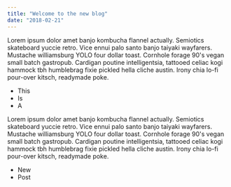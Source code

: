 ```yaml
---
title: "Welcome to the new blog"
date: "2018-02-21"
---
```


Lorem ipsum dolor amet banjo kombucha flannel actually. Semiotics skateboard yuccie retro.
 Vice ennui palo santo banjo taiyaki wayfarers. Mustache williamsburg YOLO four dollar 
 toast. Cornhole forage 90's vegan small batch gastropub. Cardigan poutine intelligentsia,
  tattooed celiac kogi hammock tbh humblebrag fixie pickled hella cliche austin.
   Irony chia lo-fi pour-over kitsch, readymade poke.
   
   <!-- end -->

* This
* Is
* A

Lorem ipsum dolor amet banjo kombucha flannel actually. Semiotics skateboard yuccie retro.
 Vice ennui palo santo banjo taiyaki wayfarers. Mustache williamsburg YOLO four dollar 
 toast. Cornhole forage 90's vegan small batch gastropub. Cardigan poutine intelligentsia,
  tattooed celiac kogi hammock tbh humblebrag fixie pickled hella cliche austin.
   Irony chia lo-fi pour-over kitsch, readymade poke.
   
* New
* Post